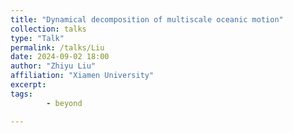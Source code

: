 ```yaml
---
title: "Dynamical decomposition of multiscale oceanic motion"
collection: talks
type: "Talk"
permalink: /talks/Liu
date: 2024-09-02 18:00
author: "Zhiyu Liu" 
affiliation: "Xiamen University"
excerpt:  
tags: 
        - beyond

---
```

